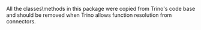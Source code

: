 All the classes\methods in this package were copied from Trino's code base and should be removed
when Trino allows function resolution from connectors.